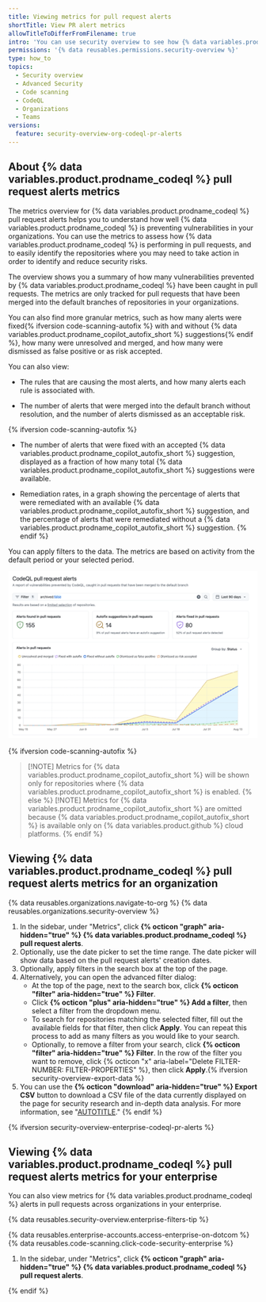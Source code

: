 ```yaml
---
title: Viewing metrics for pull request alerts
shortTitle: View PR alert metrics
allowTitleToDifferFromFilename: true
intro: 'You can use security overview to see how {% data variables.product.prodname_codeql %} is performing in pull requests for repositories across your organizations, and to identify repositories where you may need to take action.'
permissions: '{% data reusables.permissions.security-overview %}'
type: how_to
topics:
  - Security overview
  - Advanced Security
  - Code scanning
  - CodeQL
  - Organizations
  - Teams
versions:
  feature: security-overview-org-codeql-pr-alerts
---
```


## About {% data variables.product.prodname_codeql %} pull request alerts metrics

The metrics overview for {% data variables.product.prodname_codeql %} pull request alerts helps you to understand how well {% data variables.product.prodname_codeql %} is preventing vulnerabilities in your organizations. You can use the metrics to assess how {% data variables.product.prodname_codeql %} is performing in pull requests, and to easily identify the repositories where you may need to take action in order to identify and reduce security risks.

The overview shows you a summary of how many vulnerabilities prevented by {% data variables.product.prodname_codeql %} have been caught in pull requests. The metrics are only tracked for pull requests that have been merged into the default branches of repositories in your organizations.

You can also find more granular metrics, such as how many alerts were fixed{% ifversion code-scanning-autofix %} with and without {% data variables.product.prodname_copilot_autofix_short %} suggestions{% endif %}, how many were unresolved and merged, and how many were dismissed as false positive or as risk accepted.

You can also view:

* The rules that are causing the most alerts, and how many alerts each rule is associated with.

* The number of alerts that were merged into the default branch without resolution, and the number of alerts dismissed as an acceptable risk.

{% ifversion code-scanning-autofix %}
* The number of alerts that were fixed with an accepted {% data variables.product.prodname_copilot_autofix_short %} suggestion, displayed as a fraction of how many total {% data variables.product.prodname_copilot_autofix_short %} suggestions were available.

* Remediation rates, in a graph showing the percentage of alerts that were remediated with an available {% data variables.product.prodname_copilot_autofix_short %} suggestion, and the percentage of alerts that were remediated without a {% data variables.product.prodname_copilot_autofix_short %} suggestion.
{% endif %}

You can apply filters to the data. The metrics are based on activity from the default period or your selected period.

![Screenshot of the "CodeQL pull request alerts" view for an organization, showing status and trends over 90 days.](/assets/images/help/security-overview/security-overview-codeql-pull-requests-alerts-report.png)

{% ifversion code-scanning-autofix %}
> [!NOTE] Metrics for {% data variables.product.prodname_copilot_autofix_short %} will be shown only for repositories where {% data variables.product.prodname_copilot_autofix_short %} is enabled.
{% else %}
> [!NOTE] Metrics for {% data variables.product.prodname_copilot_autofix_short %} are omitted because {% data variables.product.prodname_copilot_autofix_short %} is available only on {% data variables.product.github %} cloud platforms.
{% endif %}

## Viewing {% data variables.product.prodname_codeql %} pull request alerts metrics for an organization

{% data reusables.organizations.navigate-to-org %}
{% data reusables.organizations.security-overview %}
1. In the sidebar, under "Metrics", click **{% octicon "graph" aria-hidden="true" %} {% data variables.product.prodname_codeql %} pull request alerts**.
1. Optionally, use the date picker to set the time range. The date picker will show data based on the pull request alerts' creation dates.
1. Optionally, apply filters in the search box at the top of the page.
1. Alternatively, you can open the advanced filter dialog:
    * At the top of the page, next to the search box, click **{% octicon "filter" aria-hidden="true" %} Filter**.
    * Click **{% octicon "plus" aria-hidden="true" %} Add a filter**, then select a filter from the dropdown menu.
    * To search for repositories matching the selected filter, fill out the available fields for that filter, then click **Apply**. You can repeat this process to add as many filters as you would like to your search.
    * Optionally, to remove a filter from your search, click **{% octicon "filter" aria-hidden="true" %} Filter**. In the row of the filter you want to remove, click {% octicon "x" aria-label="Delete FILTER-NUMBER: FILTER-PROPERTIES" %}, then click **Apply**.{% ifversion security-overview-export-data %}
1. You can use the **{% octicon "download" aria-hidden="true" %} Export CSV** button to download a CSV file of the data currently displayed on the page for security research and in-depth data analysis. For more information, see "[AUTOTITLE](/code-security/security-overview/exporting-data-from-security-overview)." {% endif %}

{% ifversion security-overview-enterprise-codeql-pr-alerts %}

## Viewing {% data variables.product.prodname_codeql %} pull request alerts metrics for your enterprise

You can also view metrics for {% data variables.product.prodname_codeql %} alerts in pull requests across organizations in your enterprise.

{% data reusables.security-overview.enterprise-filters-tip %}

{% data reusables.enterprise-accounts.access-enterprise-on-dotcom %}
{% data reusables.code-scanning.click-code-security-enterprise %}
1. In the sidebar, under "Metrics", click **{% octicon "graph" aria-hidden="true" %} {% data variables.product.prodname_codeql %} pull request alerts**.

{% endif %}
